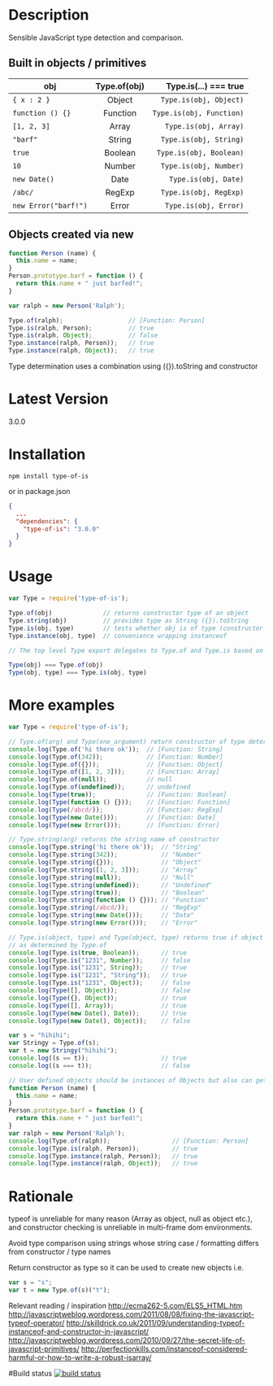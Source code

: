 # Description

Sensible JavaScript type detection and comparison. 


## Built in objects / primitives 

| obj                       | Type.of(obj)  | Type.is(...) === true         |
| ------------------------- |:-------------:| -----------------------------:|
| ```{ x : 2 }```           | Object        | ```Type.is(obj, Object)```    |
| ```function () {}```      | Function      | ```Type.is(obj, Function)```  |
| ```[1, 2, 3]```           | Array         | ```Type.is(obj, Array)```     |
| ```"barf"```              | String        | ```Type.is(obj, String)```    |
| ```true```                | Boolean       | ```Type.is(obj, Boolean)```   |
| ```10```                  | Number        | ```Type.is(obj, Number)```    |
| ```new Date()```          | Date          | ```Type.is(obj, Date)```      |
| ```/abc/```               | RegExp        | ```Type.is(obj, RegExp)```    |
| ```new Error("barf!")```  | Error         | ```Type.is(obj, Error)```     |


## Objects created via new

```javascript
function Person (name) {
  this.name = name;
}
Person.prototype.barf = function () {
  return this.name + " just barfed!";
}

var ralph = new Person('Ralph');

Type.of(ralph);                  // [Function: Person]
Type.is(ralph, Person);          // true
Type.is(ralph, Object);          // false
Type.instance(ralph, Person));   // true
Type.instance(ralph, Object));   // true
```

Type determination uses a combination using ({}).toString and constructor


# Latest Version

3.0.0


# Installation
```
npm install type-of-is
```

or in package.json 

```json
{
  ...
  "dependencies": {
    "type-of-is": "3.0.0"
  }
}
```


# Usage
```javascript
var Type = require('type-of-is');

Type.of(obj)              // returns constructor type of an object
Type.string(obj)          // provides type as String ({}).toString
Type.is(obj, type)        // tests whether obj is of type (constructor or String)
Type.instance(obj, type)  // convenience wrapping instanceof

// The top level Type export delegates to Type.of and Type.is based on argument count

Type(obj) === Type.of(obj)
Type(obj, type) === Type.is(obj, type)

```


# More examples
```javascript
var Type = require('type-of-is');

// Type.of(arg) and Type(one_argument) return constructor of type determined from ({}).toString
console.log(Type.of('hi there ok'));  // [Function: String]
console.log(Type.of(342));            // [Function: Number]
console.log(Type.of({}));             // [Function: Object]
console.log(Type.of([1, 2, 3]));      // [Function: Array]
console.log(Type.of(null));           // null
console.log(Type.of(undefined));      // undefined
console.log(Type(true));              // [Function: Boolean]
console.log(Type(function () {}));    // [Function: Function]
console.log(Type(/abcd/));            // [Function: RegExp]
console.log(Type(new Date()));        // [Function: Date]
console.log(Type(new Error()));       // [Function: Error]

// Type.string(arg) returns the string name of constructor
console.log(Type.string('hi there ok'));  // "String"
console.log(Type.string(342));            // "Number"
console.log(Type.string({}));             // "Object"
console.log(Type.string([1, 2, 3]));      // "Array"
console.log(Type.string(null));           // "Null"
console.log(Type.string(undefined));      // "Undefined"
console.log(Type.string(true));           // "Boolean"
console.log(Type.string(function () {})); // "Function"
console.log(Type.string(/abcd/));         // "RegExp"
console.log(Type.string(new Date()));     // "Date"
console.log(Type.string(new Error()));    // "Error"

// Type.is(object, type) and Type(object, type) returns true if object is of type 
// as determined by Type.of 
console.log(Type.is(true, Boolean));      // true
console.log(Type.is("1231", Number));     // false
console.log(Type.is("1231", String));     // true
console.log(Type.is("1231", "String"));   // true
console.log(Type.is("1231", Object));     // false
console.log(Type([], Object));            // false
console.log(Type({}, Object));            // true
console.log(Type([], Array));             // true
console.log(Type(new Date(), Date));      // true
console.log(Type(new Date(), Object));    // false

var s = "hihihi";
var Stringy = Type.of(s);
var t = new Stringy("hihihi");
console.log((s == t));                    // true
console.log((s === t));                   // false

// User defined objects should be instances of Objects but also can get actual constructor type
function Person (name) {
  this.name = name;
}
Person.prototype.barf = function () {
  return this.name + " just barfed!";
}
var ralph = new Person('Ralph');
console.log(Type.of(ralph));                 // [Function: Person]
console.log(Type.is(ralph, Person));         // true
console.log(Type.instance(ralph, Person));   // true
console.log(Type.instance(ralph, Object));   // true

```


# Rationale
typeof is unreliable for many reason (Array as object, null as object etc.), and constructor checking is unreliable in multi-frame dom environments. 

Avoid type comparison using strings whose string case / formatting differs from constructor / type names

Return constructor as type so it can be used to create new objects i.e.
```javascript
var s = "s";
var t = new Type.of(s)("t");
```

Relevant reading / inspiration
http://ecma262-5.com/ELS5_HTML.htm
http://javascriptweblog.wordpress.com/2011/08/08/fixing-the-javascript-typeof-operator/
http://skilldrick.co.uk/2011/09/understanding-typeof-instanceof-and-constructor-in-javascript/
http://javascriptweblog.wordpress.com/2010/09/27/the-secret-life-of-javascript-primitives/
http://perfectionkills.com/instanceof-considered-harmful-or-how-to-write-a-robust-isarray/


#Build status
[![build status](https://secure.travis-ci.org/stephenhandley/type-of-is.png)](http://travis-ci.org/stephenhandley/type-of-is)
